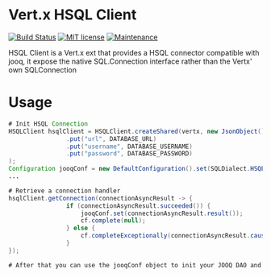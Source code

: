 # Vert.x HSQL Client  
[![Build Status](https://travis-ci.org/mahieddine/vertx-hsql-client.svg?branch=master)](https://travis-ci.org/mahieddine/vertx-hsql-client)
[![MIT license](https://img.shields.io/badge/License-MIT-blue.svg)](https://lbesson.mit-license.org/)
[![Maintenance](https://img.shields.io/badge/Maintained%3F-yes-green.svg)](https://GitHub.com/Naereen/StrapDown.js/graphs/commit-activity)    

HSQL Client is a Vert.x ext that provides a HSQL connector compatible with jooq, it expose the native SQL.Connection interface rather than the Vertx' own SQLConnection

# Usage
```java
# Init HSQL Connection
HSQLClient hsqlClient = HSQLClient.createShared(vertx, new JsonObject()
                .put("url", DATABASE_URL)
                .put("username", DATABASE_USERNAME)
                .put("password", DATABASE_PASSWORD)
);
Configuration jooqConf = new DefaultConfiguration().set(SQLDialect.HSQLDB);
...

# Retrieve a connection handler
hsqlClient.getConnection(connectionAsyncResult -> {
                if (connectionAsyncResult.succeeded()) {
                    jooqConf.set(connectionAsyncResult.result());
                    cf.complete(null);
                } else {
                    cf.completeExceptionally(connectionAsyncResult.cause());
                }
});

# After that you can use the jooqConf object to init your JOOQ DAO and perform your requests normally :) 

```
